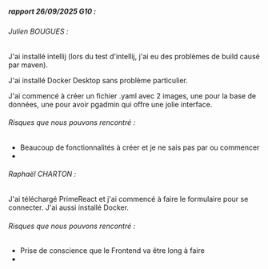 ##### rapport 26/09/2025 G10 : 



###### Julien BOUGUES :



J'ai installé intellij (lors du test d'intellij, j'ai eu des problèmes de build causé par maven).

J'ai installé Docker Desktop sans problème particulier.



J'ai commencé à créer un fichier .yaml avec 2 images, une pour la base de données, une pour avoir pgadmin qui offre une jolie interface.



###### Risques que nous pouvons rencontré :

* Beaucoup de fonctionnalités à créer et je ne sais pas par ou commencer
* &nbsp;





###### Raphaël CHARTON :



J'ai téléchargé PrimeReact et j'ai commencé à faire le formulaire pour se connecter. J'ai aussi installé Docker. 



###### Risques que nous pouvons rencontré :

* Prise de conscience que le Frontend va être long à faire
* 
